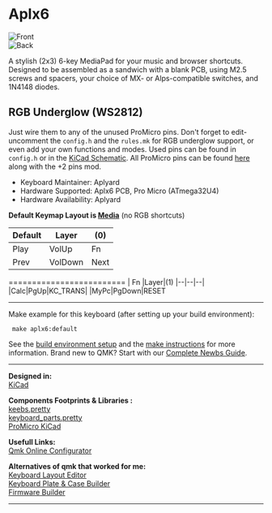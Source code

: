# Aplx6

![Front](https://i.imgur.com/lUg9GAo.png)  
![Back](https://i.imgur.com/iAHtHV7.png)
   
A stylish (2x3) 6-key MediaPad for your music and browser shortcuts. Designed to be assembled as a sandwich with a blank PCB, using M2.5 screws and spacers, your choice of MX- or Alps-compatible switches, and 1N4148 diodes.


## RGB Underglow (WS2812)

Just wire them to any of the unused ProMicro pins. Don't forget to edit-uncomment the `config.h` and the `rules.mk` for RGB underglow support, or even add your own functions and modes. Used pins can be found in `config.h` or in the [KiCad Schematic](https://github.com/Aplyard/Aplx6/blob/master/kiCad/xd6.sch). All ProMicro pins can be found [here](https://golem.hu/article/pro-micro-pinout/) along with the +2 pins mod.

* Keyboard Maintainer: Aplyard
* Hardware Supported: Aplx6 PCB, Pro Micro (ATmega32U4)
* Hardware Availability: Aplyard

**Default Keymap Layout is [Media](https://github.com/Aplyard/Aplx6/blob/master/qmk/keymaps/Media/keymap.c)** (no RGB shortcuts)



|Default|Layer|(0)|
|--|--|--|
| Play|VolUp|Fn|
|Prev|VolDown|Next|

=========================
| Fn |Layer|(1)
|--|--|--|
|Calc|PgUp|KC_TRANS|
|MyPc|PgDown|RESET

---

Make example for this keyboard (after setting up your build environment):

     make aplx6:default

See the [build environment setup](https://docs.qmk.fm/#/getting_started_build_tools) and the [make instructions](https://docs.qmk.fm/#/getting_started_make_guide) for more information. Brand new to QMK? Start with our [Complete Newbs Guide](https://docs.qmk.fm/#/newbs).

---  
****Designed in**:**  
[KiCad](https://github.com/KiCad)  

**Components Footprints & Libraries :**  
[keebs.pretty](https://github.com/egladman/keebs.pretty)  
[keyboard_parts.pretty
](https://github.com/tmk/keyboard_parts.pretty)  
[ProMicro KiCad](https://github.com/Biacco42/ProMicroKiCad)  

**Usefull Links:**  
[Qmk Online Configurator](https://config.qmk.fm/#)  

**Alternatives of qmk that worked for me:**  
[Keyboard Layout Editor](http://www.keyboard-layout-editor.com/#/)   
[Keyboard Plate & Case Builder](http://builder.swillkb.com/)  
[Firmware Builder](https://kbfirmware.com/)      

---   
